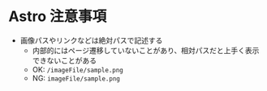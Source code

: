 # Astro 注意事項

- 画像パスやリンクなどは絶対パスで記述する
  - 内部的にはページ遷移していないことがあり、相対パスだと上手く表示できないことがある
  - OK: `/imageFile/sample.png`
  - NG: `imageFile/sample.png`